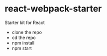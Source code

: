 # react-webpack-starter


Starter kit for React
   - clone the repo
   - cd the repo
   - npm install
   - npm start 
